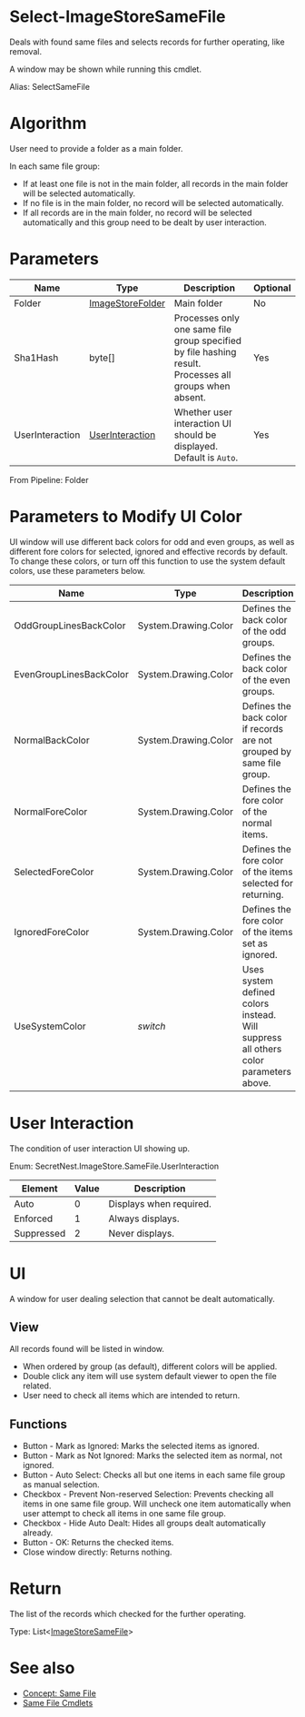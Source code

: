 # Select-ImageStoreSameFile
Deals with found same files and selects records for further operating, like removal.

A window may be shown while running this cmdlet.

Alias: SelectSameFile

# Algorithm
User need to provide a folder as a main folder.

In each same file group: 
  * If at least one file is not in the main folder, all records in the main folder will be selected automatically.
  * If no file is in the main folder, no record will be selected automatically.
  * If all records are in the main folder, no record will be selected automatically and this group need to be dealt by user interaction.

# Parameters
|Name|Type|Description|Optional|
|---|---|---|---|
|Folder|[ImageStoreFolder](../../type/ImageStoreFolder.md)|Main folder|No|
|Sha1Hash|byte[]|Processes only one same file group specified by file hashing result. Processes all groups when absent.|Yes|
|UserInteraction|[UserInteraction](#user-interation)|Whether user interaction UI should be displayed. Default is ```Auto```.|Yes|

From Pipeline: Folder

# Parameters to Modify UI Color
UI window will use different back colors for odd and even groups, as well as different fore colors for selected, ignored and effective records by default. To change these colors, or turn off this function to use the system default colors, use these parameters below.

|Name|Type|Description|Optional|
|---|---|---|---|
|OddGroupLinesBackColor|System.Drawing.Color|Defines the back color of the odd groups.|Yes|
|EvenGroupLinesBackColor|System.Drawing.Color|Defines the back color of the even groups.|Yes|
|NormalBackColor|System.Drawing.Color|Defines the back color if records are not grouped by same file group.|Yes|
|NormalForeColor|System.Drawing.Color|Defines the fore color of the normal items.|Yes|
|SelectedForeColor|System.Drawing.Color|Defines the fore color of the items selected for returning.|Yes|
|IgnoredForeColor|System.Drawing.Color|Defines the fore color of the items set as ignored.|Yes|
|UseSystemColor|*switch*|Uses system defined colors instead. Will suppress all others color parameters above.|-|

# User Interaction
The condition of user interaction UI showing up.

Enum: SecretNest.ImageStore.SameFile.UserInteraction

|Element|Value|Description|
|---|---|---|
|Auto|0|Displays when required.|
|Enforced|1|Always displays.|
|Suppressed|2|Never displays.|

# UI
A window for user dealing selection that cannot be dealt automatically.

## View
All records found will be listed in window.

  * When ordered by group (as default), different colors will be applied.
  * Double click any item will use system default viewer to open the file related.
  * User need to check all items which are intended to return.

## Functions
  * Button - Mark as Ignored: Marks the selected items as ignored.
  * Button - Mark as Not Ignored: Marks the selected item as normal, not ignored.
  * Button - Auto Select: Checks all but one items in each same file group as manual selection.
  * Checkbox - Prevent Non-reserved Selection: Prevents checking all items in one same file group. Will uncheck one item automatically when user attempt to check all items in one same file group.
  * Checkbox - Hide Auto Dealt: Hides all groups dealt automatically already.
  * Button - OK: Returns the checked items.
  * Close window directly: Returns nothing.

# Return
The list of the records which checked for the further operating.

Type: List<[ImageStoreSameFile](../../type/ImageStoreSameFile.md)>

# See also
  * [Concept: Same File](../../concept/SameFile.md)
  * [Same File Cmdlets](../cmdlets.md#same-file)